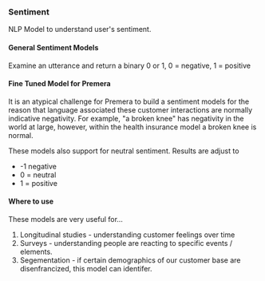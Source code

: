﻿### Sentiment

NLP Model to understand user's sentiment.

#### General Sentiment Models
Examine an utterance and return a binary 0 or 1, 0 = negative, 1 = positive


#### Fine Tuned Model for Premera
It is an atypical challenge for Premera to build a sentiment models for the
reason that language associated these customer interactions
are normally indicative negativity.  For example, "a broken knee" has
negativity in the world at large, however, within the health insurance model
a broken knee is normal.

These models also support for neutral sentiment.  Results are adjust to
* -1 negative
* 0 = neutral
* 1 = positive


#### Where to use
These models are very useful for...
1) Longitudinal studies - understanding customer feelings over time
2) Surveys - understanding people are reacting to specific events / elements.
3) Segementation - if certain demographics of our customer base are disenfrancized, this model can identifer.